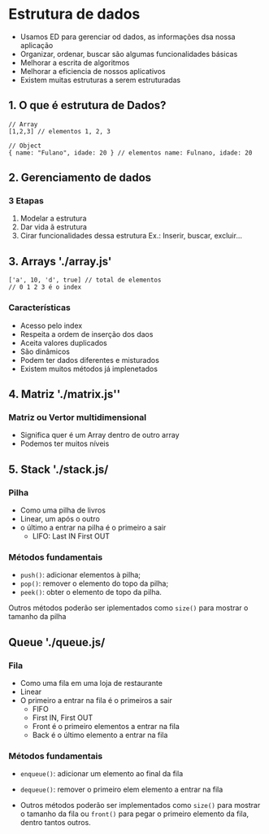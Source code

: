 # Estrutura de dados

- Usamos ED para gerenciar od dados, as informações dsa nossa aplicação
- Organizar, ordenar, buscar são algumas funcionalidades básicas
- Melhorar a escrita de algoritmos
- Melhorar a eficiencia de nossos aplicativos
- Existem muitas estruturas a serem estruturadas

## 1. O que é estrutura de Dados?

```
// Array
[1,2,3] // elementos 1, 2, 3

// Object
{ name: "Fulano", idade: 20 } // elementos name: Fulnano, idade: 20

```

## 2. Gerenciamento de dados
### 3 Etapas

1. Modelar a estrutura
2. Dar vida ã estrutura
3. Cirar funcionalidades dessa estrutura
    Ex.: Inserir, buscar, excluir...

## 3. Arrays './array.js'

```
['a', 10, 'd', true] // total de elementos
// 0 1 2 3 é o index

```
### Características

- Acesso pelo index
- Respeita a ordem de inserção dos daos
- Aceita valores duplicados
- São dinâmicos
- Podem ter dados diferentes e misturados
- Existem muitos métodos já implenetados

## 4. Matriz './matrix.js''
### Matriz ou Vertor multidimensional

- Significa quer é um Array dentro de outro array
- Podemos ter muitos níveis

## 5. Stack './stack.js/
### Pilha

- Como uma pilha de livros
- Linear, um após o outro
- o último a entrar na pilha é o primeiro a sair
    - LIFO: Last IN First OUT

### Métodos fundamentais
 
- ```push()```: adicionar elementos à pilha;
- ```pop()```: remover o elemento do topo da pilha;
- ```peek()```: obter o elemento de topo da pilha.

Outros métodos poderão ser iplementados como ```size()``` para mostrar o tamanho da pilha

## Queue './queue.js/
### Fila

- Como uma fila em uma loja de restaurante
- Linear
- O primeiro a entrar na fila é o primeiros a sair
    - FIFO 
    - First IN, First OUT
    - Front é o primeiro elementos a entrar na fila
    - Back é o último elemento a entrar na fila

### Métodos fundamentais
- ```enqueue()```: adicionar um elemento ao final da fila
- ```dequeue()```: remover o primeiro elem elemento a entrar na fila

- Outros métodos poderão ser implementados como ```size()``` para mostrar o tamanho da fila ou ```front()``` para pegar o primeiro elemento da fila, dentro tantos outros.